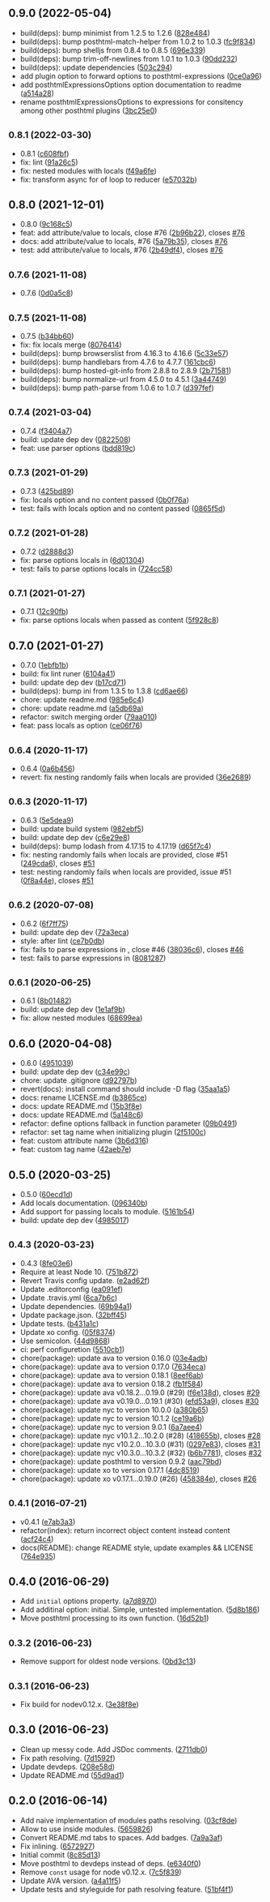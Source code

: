 ## 0.9.0 (2022-05-04)

* build(deps): bump minimist from 1.2.5 to 1.2.6 ([828e484](https://github.com/canvaskisa/posthtml-modules/commit/828e484))
* build(deps): bump posthtml-match-helper from 1.0.2 to 1.0.3 ([fc9f834](https://github.com/canvaskisa/posthtml-modules/commit/fc9f834))
* build(deps): bump shelljs from 0.8.4 to 0.8.5 ([696e339](https://github.com/canvaskisa/posthtml-modules/commit/696e339))
* build(deps): bump trim-off-newlines from 1.0.1 to 1.0.3 ([90dd232](https://github.com/canvaskisa/posthtml-modules/commit/90dd232))
* build(deps): update dependencies ([503c294](https://github.com/canvaskisa/posthtml-modules/commit/503c294))
* add plugin option to forward options to posthtml-expressions ([0ce0a96](https://github.com/canvaskisa/posthtml-modules/commit/0ce0a96))
* add posthtmlExpressionsOptions option documentation to readme ([a514a28](https://github.com/canvaskisa/posthtml-modules/commit/a514a28))
* rename posthtmlExpressionsOptions to expressions for consitency among other posthtml plugins ([3bc25e0](https://github.com/canvaskisa/posthtml-modules/commit/3bc25e0))



## <small>0.8.1 (2022-03-30)</small>

* 0.8.1 ([c608fbf](https://github.com/canvaskisa/posthtml-modules/commit/c608fbf))
* fix: lint ([91a26c5](https://github.com/canvaskisa/posthtml-modules/commit/91a26c5))
* fix: nested modules with locals ([f49a6fe](https://github.com/canvaskisa/posthtml-modules/commit/f49a6fe))
* fix: transform async for of loop to reducer ([e57032b](https://github.com/canvaskisa/posthtml-modules/commit/e57032b))



## 0.8.0 (2021-12-01)

* 0.8.0 ([9c168c5](https://github.com/canvaskisa/posthtml-modules/commit/9c168c5))
* feat: add attribute/value to locals, close #76 ([2b96b22](https://github.com/canvaskisa/posthtml-modules/commit/2b96b22)), closes [#76](https://github.com/canvaskisa/posthtml-modules/issues/76)
* docs: add attribute/value to locals, #76 ([5a79b35](https://github.com/canvaskisa/posthtml-modules/commit/5a79b35)), closes [#76](https://github.com/canvaskisa/posthtml-modules/issues/76)
* test: add attribute/value to locals, #76 ([2b49df4](https://github.com/canvaskisa/posthtml-modules/commit/2b49df4)), closes [#76](https://github.com/canvaskisa/posthtml-modules/issues/76)



## <small>0.7.6 (2021-11-08)</small>

* 0.7.6 ([0d0a5c8](https://github.com/canvaskisa/posthtml-modules/commit/0d0a5c8))



## <small>0.7.5 (2021-11-08)</small>

* 0.7.5 ([b34bb60](https://github.com/canvaskisa/posthtml-modules/commit/b34bb60))
* fix: fix locals merge ([8076414](https://github.com/canvaskisa/posthtml-modules/commit/8076414))
* build(deps): bump browserslist from 4.16.3 to 4.16.6 ([5c33e57](https://github.com/canvaskisa/posthtml-modules/commit/5c33e57))
* build(deps): bump handlebars from 4.7.6 to 4.7.7 ([161cbc6](https://github.com/canvaskisa/posthtml-modules/commit/161cbc6))
* build(deps): bump hosted-git-info from 2.8.8 to 2.8.9 ([2b71581](https://github.com/canvaskisa/posthtml-modules/commit/2b71581))
* build(deps): bump normalize-url from 4.5.0 to 4.5.1 ([3a44749](https://github.com/canvaskisa/posthtml-modules/commit/3a44749))
* build(deps): bump path-parse from 1.0.6 to 1.0.7 ([d397fef](https://github.com/canvaskisa/posthtml-modules/commit/d397fef))



## <small>0.7.4 (2021-03-04)</small>

* 0.7.4 ([f3404a7](https://github.com/canvaskisa/posthtml-modules/commit/f3404a7))
* build: update dep dev ([0822508](https://github.com/canvaskisa/posthtml-modules/commit/0822508))
* feat: use parser options ([bdd819c](https://github.com/canvaskisa/posthtml-modules/commit/bdd819c))



## <small>0.7.3 (2021-01-29)</small>

* 0.7.3 ([425bd89](https://github.com/canvaskisa/posthtml-modules/commit/425bd89))
* fix: locals option and no content passed ([0b0f76a](https://github.com/canvaskisa/posthtml-modules/commit/0b0f76a))
* test: fails with locals option and no content passed ([0865f5d](https://github.com/canvaskisa/posthtml-modules/commit/0865f5d))



## <small>0.7.2 (2021-01-28)</small>

* 0.7.2 ([d2888d3](https://github.com/canvaskisa/posthtml-modules/commit/d2888d3))
* fix: parse options locals in <content> ([6d01304](https://github.com/canvaskisa/posthtml-modules/commit/6d01304))
* test: fails to parse options locals in <content> ([724cc58](https://github.com/canvaskisa/posthtml-modules/commit/724cc58))



## <small>0.7.1 (2021-01-27)</small>

* 0.7.1 ([12c90fb](https://github.com/canvaskisa/posthtml-modules/commit/12c90fb))
* fix: parse options locals when passed as content ([5f928c8](https://github.com/canvaskisa/posthtml-modules/commit/5f928c8))



## 0.7.0 (2021-01-27)

* 0.7.0 ([1ebfb1b](https://github.com/canvaskisa/posthtml-modules/commit/1ebfb1b))
* build: fix lint runer ([6104a41](https://github.com/canvaskisa/posthtml-modules/commit/6104a41))
* build: update dep dev ([b17cd71](https://github.com/canvaskisa/posthtml-modules/commit/b17cd71))
* build(deps): bump ini from 1.3.5 to 1.3.8 ([cd6ae66](https://github.com/canvaskisa/posthtml-modules/commit/cd6ae66))
* chore: update readme.md ([985e6c4](https://github.com/canvaskisa/posthtml-modules/commit/985e6c4))
* chore: update readme.md ([a5db69a](https://github.com/canvaskisa/posthtml-modules/commit/a5db69a))
* refactor: switch merging order ([79aa010](https://github.com/canvaskisa/posthtml-modules/commit/79aa010))
* feat: pass locals as option ([ce06f76](https://github.com/canvaskisa/posthtml-modules/commit/ce06f76))



## <small>0.6.4 (2020-11-17)</small>

* 0.6.4 ([0a6b456](https://github.com/canvaskisa/posthtml-modules/commit/0a6b456))
* revert: fix nesting randomly fails when locals are provided ([36e2689](https://github.com/canvaskisa/posthtml-modules/commit/36e2689))



## <small>0.6.3 (2020-11-17)</small>

* 0.6.3 ([5e5dea9](https://github.com/canvaskisa/posthtml-modules/commit/5e5dea9))
* build: update build system ([982ebf5](https://github.com/canvaskisa/posthtml-modules/commit/982ebf5))
* build: update dep dev ([c6e29e8](https://github.com/canvaskisa/posthtml-modules/commit/c6e29e8))
* build(deps): bump lodash from 4.17.15 to 4.17.19 ([d65f7c4](https://github.com/canvaskisa/posthtml-modules/commit/d65f7c4))
* fix: nesting randomly fails when locals are provided, close #51 ([249cda6](https://github.com/canvaskisa/posthtml-modules/commit/249cda6)), closes [#51](https://github.com/canvaskisa/posthtml-modules/issues/51)
* test: nesting randomly fails when locals are provided, issue #51 ([0f8a44e](https://github.com/canvaskisa/posthtml-modules/commit/0f8a44e)), closes [#51](https://github.com/canvaskisa/posthtml-modules/issues/51)



## <small>0.6.2 (2020-07-08)</small>

* 0.6.2 ([6f7ff75](https://github.com/canvaskisa/posthtml-modules/commit/6f7ff75))
* build: update dep dev ([72a3eca](https://github.com/canvaskisa/posthtml-modules/commit/72a3eca))
* style: after lint ([ce7b0db](https://github.com/canvaskisa/posthtml-modules/commit/ce7b0db))
* fix: fails to parse expressions in <content>, close #46 ([38036c6](https://github.com/canvaskisa/posthtml-modules/commit/38036c6)), closes [#46](https://github.com/canvaskisa/posthtml-modules/issues/46)
* test: fails to parse expressions in <content> ([8081287](https://github.com/canvaskisa/posthtml-modules/commit/8081287))



## <small>0.6.1 (2020-06-25)</small>

* 0.6.1 ([8b01482](https://github.com/canvaskisa/posthtml-modules/commit/8b01482))
* build: update dep dev ([1e1af9b](https://github.com/canvaskisa/posthtml-modules/commit/1e1af9b))
* fix: allow nested modules ([68699ea](https://github.com/canvaskisa/posthtml-modules/commit/68699ea))



## 0.6.0 (2020-04-08)

* 0.6.0 ([4951039](https://github.com/canvaskisa/posthtml-modules/commit/4951039))
* build: update dep dev ([c34e99c](https://github.com/canvaskisa/posthtml-modules/commit/c34e99c))
* chore: update .gitignore ([d92797b](https://github.com/canvaskisa/posthtml-modules/commit/d92797b))
* revert(docs): install command should include -D flag ([35aa1a5](https://github.com/canvaskisa/posthtml-modules/commit/35aa1a5))
* docs: rename LICENSE.md ([b3865ce](https://github.com/canvaskisa/posthtml-modules/commit/b3865ce))
* docs: update README.md ([15b3f8e](https://github.com/canvaskisa/posthtml-modules/commit/15b3f8e))
* docs: update README.md ([5a148c6](https://github.com/canvaskisa/posthtml-modules/commit/5a148c6))
* refactor: define options fallback in function parameter ([09b0491](https://github.com/canvaskisa/posthtml-modules/commit/09b0491))
* refactor: set tag name when initializing plugin ([2f5100c](https://github.com/canvaskisa/posthtml-modules/commit/2f5100c))
* feat: custom attribute name ([3b6d316](https://github.com/canvaskisa/posthtml-modules/commit/3b6d316))
* feat: custom tag name ([42aeb7e](https://github.com/canvaskisa/posthtml-modules/commit/42aeb7e))



## 0.5.0 (2020-03-25)

* 0.5.0 ([60ecd1d](https://github.com/canvaskisa/posthtml-modules/commit/60ecd1d))
* Add locals documentation. ([096340b](https://github.com/canvaskisa/posthtml-modules/commit/096340b))
* Add support for passing locals to module. ([5161b54](https://github.com/canvaskisa/posthtml-modules/commit/5161b54))
* build: update dep dev ([4985017](https://github.com/canvaskisa/posthtml-modules/commit/4985017))



## <small>0.4.3 (2020-03-23)</small>

* 0.4.3 ([8fe03e6](https://github.com/canvaskisa/posthtml-modules/commit/8fe03e6))
* Require at least Node 10. ([751b872](https://github.com/canvaskisa/posthtml-modules/commit/751b872))
* Revert Travis config update. ([e2ad62f](https://github.com/canvaskisa/posthtml-modules/commit/e2ad62f))
* Update .editorconfig ([ea091ef](https://github.com/canvaskisa/posthtml-modules/commit/ea091ef))
* Update .travis.yml ([6ca7b6c](https://github.com/canvaskisa/posthtml-modules/commit/6ca7b6c))
* Update dependencies. ([69b94a1](https://github.com/canvaskisa/posthtml-modules/commit/69b94a1))
* Update package.json. ([32bff45](https://github.com/canvaskisa/posthtml-modules/commit/32bff45))
* Update tests. ([b431a1c](https://github.com/canvaskisa/posthtml-modules/commit/b431a1c))
* Update xo config. ([05f8374](https://github.com/canvaskisa/posthtml-modules/commit/05f8374))
* Use semicolon. ([44d9868](https://github.com/canvaskisa/posthtml-modules/commit/44d9868))
* ci: perf configuretion ([5510cb1](https://github.com/canvaskisa/posthtml-modules/commit/5510cb1))
* chore(package): update ava to version 0.16.0 ([03e4adb](https://github.com/canvaskisa/posthtml-modules/commit/03e4adb))
* chore(package): update ava to version 0.17.0 ([7634eca](https://github.com/canvaskisa/posthtml-modules/commit/7634eca))
* chore(package): update ava to version 0.18.1 ([8eef6ab](https://github.com/canvaskisa/posthtml-modules/commit/8eef6ab))
* chore(package): update ava to version 0.18.2 ([fb1f584](https://github.com/canvaskisa/posthtml-modules/commit/fb1f584))
* chore(package): update ava v0.18.2...0.19.0 (#29) ([f6e138d](https://github.com/canvaskisa/posthtml-modules/commit/f6e138d)), closes [#29](https://github.com/canvaskisa/posthtml-modules/issues/29)
* chore(package): update ava v0.19.0...0.19.1 (#30) ([efd53a9](https://github.com/canvaskisa/posthtml-modules/commit/efd53a9)), closes [#30](https://github.com/canvaskisa/posthtml-modules/issues/30)
* chore(package): update nyc to version 10.0.0 ([a380b65](https://github.com/canvaskisa/posthtml-modules/commit/a380b65))
* chore(package): update nyc to version 10.1.2 ([ce19a6b](https://github.com/canvaskisa/posthtml-modules/commit/ce19a6b))
* chore(package): update nyc to version 9.0.1 ([6a7aee4](https://github.com/canvaskisa/posthtml-modules/commit/6a7aee4))
* chore(package): update nyc v10.1.2...10.2.0 (#28) ([418655b](https://github.com/canvaskisa/posthtml-modules/commit/418655b)), closes [#28](https://github.com/canvaskisa/posthtml-modules/issues/28)
* chore(package): update nyc v10.2.0...10.3.0 (#31) ([0297e83](https://github.com/canvaskisa/posthtml-modules/commit/0297e83)), closes [#31](https://github.com/canvaskisa/posthtml-modules/issues/31)
* chore(package): update nyc v10.3.0...10.3.2 (#32) ([b6b7781](https://github.com/canvaskisa/posthtml-modules/commit/b6b7781)), closes [#32](https://github.com/canvaskisa/posthtml-modules/issues/32)
* chore(package): update posthtml to version 0.9.2 ([aac79bd](https://github.com/canvaskisa/posthtml-modules/commit/aac79bd))
* chore(package): update xo to version 0.17.1 ([4dc8519](https://github.com/canvaskisa/posthtml-modules/commit/4dc8519))
* chore(package): update xo v0.17.1...0.19.0 (#26) ([458384e](https://github.com/canvaskisa/posthtml-modules/commit/458384e)), closes [#26](https://github.com/canvaskisa/posthtml-modules/issues/26)



## <small>0.4.1 (2016-07-21)</small>

* v0.4.1 ([e7ab3a3](https://github.com/canvaskisa/posthtml-modules/commit/e7ab3a3))
* refactor(index): return incorrect object content instead content ([acf24c4](https://github.com/canvaskisa/posthtml-modules/commit/acf24c4))
* docs(README): change README style, update examples && LICENSE ([764e935](https://github.com/canvaskisa/posthtml-modules/commit/764e935))



## 0.4.0 (2016-06-29)

* Add `initial` options property. ([a7d8970](https://github.com/canvaskisa/posthtml-modules/commit/a7d8970))
* Add additinal option: initial. Simple, untested implementation. ([5d8b186](https://github.com/canvaskisa/posthtml-modules/commit/5d8b186))
* Move posthtml processing to its own function. ([16d52b1](https://github.com/canvaskisa/posthtml-modules/commit/16d52b1))



## <small>0.3.2 (2016-06-23)</small>

* Remove support for oldest node versions. ([0bd3c13](https://github.com/canvaskisa/posthtml-modules/commit/0bd3c13))



## <small>0.3.1 (2016-06-23)</small>

* Fix build for nodev0.12.x. ([3e38f8e](https://github.com/canvaskisa/posthtml-modules/commit/3e38f8e))



## 0.3.0 (2016-06-23)

* Clean up messy code. Add JSDoc comments. ([2711db0](https://github.com/canvaskisa/posthtml-modules/commit/2711db0))
* Fix path resolving. ([7d1592f](https://github.com/canvaskisa/posthtml-modules/commit/7d1592f))
* Update devdeps. ([208e58d](https://github.com/canvaskisa/posthtml-modules/commit/208e58d))
* Update README.md ([55d9ad1](https://github.com/canvaskisa/posthtml-modules/commit/55d9ad1))



## 0.2.0 (2016-06-14)

* Add naive implementation of modules paths resolving. ([03cf8de](https://github.com/canvaskisa/posthtml-modules/commit/03cf8de))
* Allow to use <content/> inside modules. ([5659826](https://github.com/canvaskisa/posthtml-modules/commit/5659826))
* Convert README.md tabs to spaces. Add badges. ([7a9a3af](https://github.com/canvaskisa/posthtml-modules/commit/7a9a3af))
* Fix <content> inlining. ([6572927](https://github.com/canvaskisa/posthtml-modules/commit/6572927))
* Initial commit ([8c85d13](https://github.com/canvaskisa/posthtml-modules/commit/8c85d13))
* Move posthtml to devdeps instead of deps. ([e6340f0](https://github.com/canvaskisa/posthtml-modules/commit/e6340f0))
* Remove `const` usage for node v0.12.x. ([7c5f839](https://github.com/canvaskisa/posthtml-modules/commit/7c5f839))
* Update AVA version. ([a4a11f5](https://github.com/canvaskisa/posthtml-modules/commit/a4a11f5))
* Update tests and styleguide for path resolving feature. ([51bf4f1](https://github.com/canvaskisa/posthtml-modules/commit/51bf4f1))



